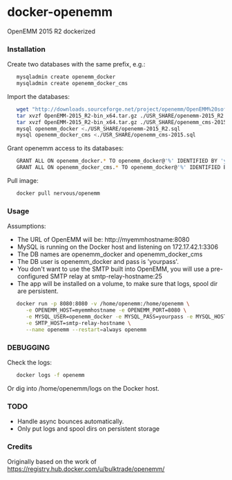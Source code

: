 # docker-openemm
OpenEMM 2015 R2 dockerized

### Installation

Create two databases with the same prefix, e.g.:

```bash
   mysqladmin create openemm_docker
   mysqladmin create openemm_docker_cms
```

Import the databases:

```bash
   wget "http://downloads.sourceforge.net/project/openemm/OpenEMM%20software/OpenEMM%202015/OpenEMM-2015_R2-bin_x64.tar.gz" -O OpenEMM-2015_R2-bin_x64.tar.gz
   tar xvzf OpenEMM-2015_R2-bin_x64.tar.gz ./USR_SHARE/openemm-2015_R2.sql
   tar xvzf OpenEMM-2015_R2-bin_x64.tar.gz ./USR_SHARE/openemm_cms-2015.sql
   mysql openemm_docker <./USR_SHARE/openemm-2015_R2.sql
   mysql openemm_docker_cms <./USR_SHARE/openemm_cms-2015.sql
```

Grant openemm access to its databases:

```bash
   GRANT ALL ON openemm_docker.* TO openemm_docker@'%' IDENTIFIED BY 'yourpass';
   GRANT ALL ON openemm_docker_cms.* TO openemm_docker@'%' IDENTIFIED BY 'yourpass';
```

Pull image:

```bash
   docker pull nervous/openemm
```
	
### Usage 

Assumptions:

* The URL of OpenEMM will be: http://myemmhostname:8080
* MySQL is running on the Docker host and listening on 172.17.42.1:3306
* The DB names are openemm_docker and openemm_docker_cms
* The DB user is openemm_docker and pass is 'yourpass'.
* You don't want to use the SMTP built into OpenEMM, you will use a pre-configured SMTP relay at smtp-relay-hostname:25
* The app will be installed on a volume, to make sure that logs, spool dir are persistent.

```bash
   docker run -p 8080:8080 -v /home/openemm:/home/openemm \
      -e OPENEMM_HOST=myemmhostname -e OPENEMM_PORT=8080 \
      -e MYSQL_USER=openemm_docker -e MYSQL_PASS=yourpass -e MYSQL_HOST=172.17.42.1 -e MYSQL_DB=openemm_docker \
      -e SMTP_HOST=smtp-relay-hostname \
      --name openemm --restart=always openemm
```

### DEBUGGING

Check the logs:

```bash
   docker logs -f openemm
```

Or dig into /home/openemm/logs on the Docker host.

### TODO

* Handle async bounces automatically.
* Only put logs and spool dirs on persistent storage

### Credits

Originally based on the work of https://registry.hub.docker.com/u/bulktrade/openemm/
